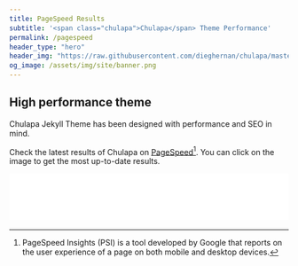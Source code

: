 ```yaml
---
title: PageSpeed Results
subtitle: '<span class="chulapa">Chulapa</span> Theme Performance' 
permalink: /pagespeed
header_type: "hero"
header_img: "https://raw.githubusercontent.com/dieghernan/chulapa/master/github-metrics.svg"
og_image: /assets/img/site/banner.png
---
```


## High performance theme

<span class="chulapa">Chulapa</span> Jekyll Theme has been designed with performance and SEO in mind.

Check the latest results of <span class="chulapa">Chulapa</span> on [PageSpeed](https://developers.google.com/speed/docs/insights/v5/about)[^1]. You can click on the image to get the most up-to-date results.

[![Performance](https://raw.githubusercontent.com/dieghernan/chulapa/master/github-metrics.svg)](https://pagespeed.web.dev/report?url=https://dieghernan.github.io/chulapa/)

[^1]: PageSpeed Insights (PSI) is a tool developed by Google that reports on the user experience of a page on both mobile and desktop devices.

